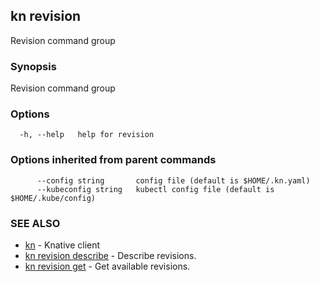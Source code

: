 ## kn revision

Revision command group

### Synopsis

Revision command group

### Options

```
  -h, --help   help for revision
```

### Options inherited from parent commands

```
      --config string       config file (default is $HOME/.kn.yaml)
      --kubeconfig string   kubectl config file (default is $HOME/.kube/config)
```

### SEE ALSO

* [kn](kn.md)	 - Knative client
* [kn revision describe](kn_revision_describe.md)	 - Describe revisions.
* [kn revision get](kn_revision_get.md)	 - Get available revisions.

